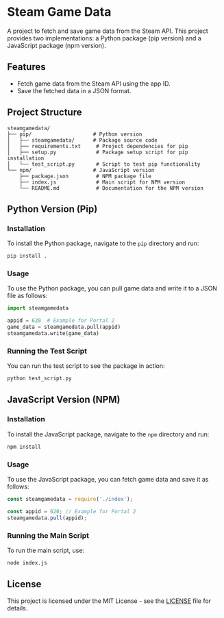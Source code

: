# Steam Game Data

A project to fetch and save game data from the Steam API. This project provides two implementations: a Python package (pip version) and a JavaScript package (npm version).

## Features

- Fetch game data from the Steam API using the app ID.
- Save the fetched data in a JSON format.

## Project Structure

```
steamgamedata/
├── pip/                    # Python version
│   ├── steamgamedata/      # Package source code
│   ├── requirements.txt     # Project dependencies for pip
│   ├── setup.py             # Package setup script for pip installation
│   └── test_script.py       # Script to test pip functionality
└── npm/                    # JavaScript version
    ├── package.json         # NPM package file
    ├── index.js             # Main script for NPM version
    └── README.md            # Documentation for the NPM version
```

## Python Version (Pip)

### Installation

To install the Python package, navigate to the `pip` directory and run:

```bash
pip install .
```

### Usage

To use the Python package, you can pull game data and write it to a JSON file as follows:

```python
import steamgamedata

appid = 620  # Example for Portal 2
game_data = steamgamedata.pull(appid)
steamgamedata.write(game_data)
```

### Running the Test Script

You can run the test script to see the package in action:

```bash
python test_script.py
```

## JavaScript Version (NPM)

### Installation

To install the JavaScript package, navigate to the `npm` directory and run:

```bash
npm install
```

### Usage

To use the JavaScript package, you can fetch game data and save it as follows:

```javascript
const steamgamedata = require('./index');

const appid = 620; // Example for Portal 2
steamgamedata.pull(appid);
```

### Running the Main Script

To run the main script, use:

```bash
node index.js
```

## License

This project is licensed under the MIT License - see the [LICENSE](LICENSE) file for details.
